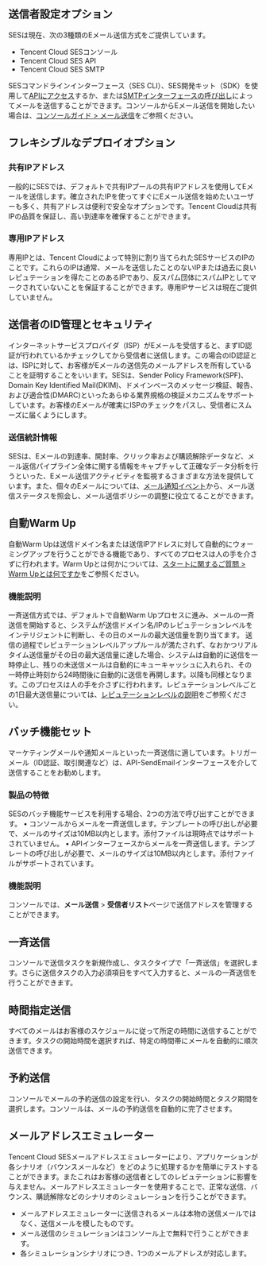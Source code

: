 [](id:senderConfig)
## 送信者設定オプション
SESは現在、次の3種類のEメール送信方式をご提供しています。
- Tencent Cloud SESコンソール
- Tencent Cloud SES API
- Tencent Cloud SES SMTP

SESコマンドラインインターフェース（SES CLI）、SES開発キット（SDK）を使用して[APIにアクセス](https://intl.cloud.tencent.com/document/product/1084/39387)するか、または[SMTPインターフェースの呼び出し](https://intl.cloud.tencent.com/document/product/1084/44458)によってメールを送信することができます。コンソールからEメール送信を開始したい場合は、[コンソールガイド > メール送信](https://intl.cloud.tencent.com/document/product/1084/47540)をご参照ください。

## フレキシブルなデプロイオプション
### 共有IPアドレス
一般的にSESでは、デフォルトで共有IPプールの共有IPアドレスを使用してEメールを送信します。確立されたIPを使ってすぐにEメール送信を始めたいユーザーも多く、共有アドレスは便利で安全なオプションです。Tencent Cloudは共有IPの品質を保証し、高い到達率を確保することができます。
### 専用IPアドレス
専用IPとは、Tencent Cloudによって特別に割り当てられたSESサービスのIPのことです。これらのIPは通常、メールを送信したことのないIPまたは過去に良いレピュテーションを得たことのあるIPであり、反スパム団体にスパムIPとしてマークされていないことを保証することができます。専用IPサービスは現在ご提供していません。

## 送信者のID管理とセキュリティ
インターネットサービスプロバイダ（ISP）がEメールを受信すると、まずID認証が行われているかチェックしてから受信者に送信します。この場合のID認証とは、ISPに対して、お客様がEメールの送信先のメールアドレスを所有していることを証明することをいいます。SESは、Sender Policy Framework(SPF)、Domain Key Identified Mail(DKIM)、ドメインベースのメッセージ検証、報告、および適合性(DMARC)といったあらゆる業界規格の検証メカニズムをサポートしています。お客様のEメールが確実にISPのチェックをパスし、受信者にスムーズに届くようにします。
### 送信統計情報
SESは、Eメールの到達率、開封率、クリック率および購読解除データなど、メール返信パイプライン全体に関する情報をキャプチャして正確なデータ分析を行うといった、Eメール送信アクティビティを監視するさまざまな方法を提供しています。また、個々のEメールについては、[メール通知イベント](https://intl.cloud.tencent.com/document/product/1084/39492)から、メール送信ステータスを照会し、メール送信ポリシーの調整に役立てることができます。

[](id:warmUp)
## 自動Warm Up
自動Warm Upは送信ドメイン名または送信IPアドレスに対して自動的にウォーミングアップを行うことができる機能であり、すべてのプロセスは人の手を介さずに行われます。Warm Upとは何かについては、[スタートに関するご質問 > Warm Upとは何ですか](https://intl.cloud.tencent.com/document/product/1084/42368)をご参照ください。
### 機能説明
一斉送信方式では、デフォルトで自動Warm Upプロセスに進み、メールの一斉送信を開始すると、システムが送信ドメイン名/IPのレピュテーションレベルをインテリジェントに判断し、その日のメールの最大送信量を割り当てます。 送信の過程でレピュテーションレベルアップルールが満たされず、なおかつリアルタイム送信量がその日の最大送信量に達した場合、システムは自動的に送信を一時停止し、残りの未送信メールは自動的にキューキャッシュに入れられ、その一時停止時刻から24時間後に自動的に送信を再開します。以降も同様となります。このプロセスは人の手を介さずに行われます。レピュテーションレベルごとの1日最大送信量については、[レピュテーションレベルの説明](https://intl.cloud.tencent.com/document/product/1084/48864)をご参照ください。

[](id:batch)

## バッチ機能セット
マーケティングメールや通知メールといった一斉送信に適しています。トリガーメール（ID認証、取引関連など）は、API-SendEmailインターフェースを介して送信することをお勧めします。
### 製品の特徴
SESのバッチ機能サービスを利用する場合、2つの方法で呼び出すことができます。
•	コンソールからメールを一斉送信します。テンプレートの呼び出しが必要で、メールのサイズは10MB以内とします。添付ファイルは現時点ではサポートされていません。
•	APIインターフェースからメールを一斉送信します。テンプレートの呼び出しが必要で、メールのサイズは10MB以内とします。添付ファイルがサポートされています。

### 機能説明
コンソールでは、**メール送信** > **受信者リスト**ページで送信アドレスを管理することができます。

## 一斉送信
コンソールで送信タスクを新規作成し、タスクタイプで「一斉送信」を選択します。さらに送信タスクの入力必須項目をすべて入力すると、メールの一斉送信を行うことができます。
## 時間指定送信
すべてのメールはお客様のスケジュールに従って所定の時間に送信することができます。タスクの開始時間を選択すれば、特定の時間帯にメールを自動的に順次送信できます。
## 予約送信
コンソールでメールの予約送信の設定を行い、タスクの開始時間とタスク期間を選択します。コンソールは、メールの予約送信を自動的に完了させます。
## メールアドレスエミュレーター
Tencent Cloud SESメールアドレスエミュレーターにより、アプリケーションが各シナリオ（バウンスメールなど）をどのように処理するかを簡単にテストすることができます。またこれはお客様の送信者としてのレピュテーションに影響を与えません。メールアドレスエミュレーターを使用することで、正常な送信、バウンス、購読解除などのシナリオのシミュレーションを行うことができます。
- メールアドレスエミュレーターに送信されるメールは本物の送信メールではなく、送信メールを模したものです。
- メール送信のシミュレーションはコンソール上で無料で行うことができます。
- 各シミュレーションシナリオにつき、1つのメールアドレスが対応します。
